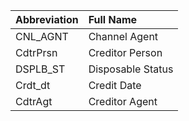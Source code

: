| **Abbreviation**   | **Full Name**                      |
|:-------------------|:-----------------------------------|
| CNL_AGNT           | Channel Agent                      |
| CdtrPrsn  	       | Creditor Person                    |
| DSPLB_ST  	       | Disposable Status                  |
| Crdt_dt 		       | Credit Date                        |
| CdtrAgt 		       | Creditor Agent                     |
